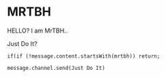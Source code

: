 <H1>MRTBH</H1>
HELLO? I am MrTBH..

Just Do It?

    if(if (!message.content.startsWith(mrtbh)) return;
                                                   message.channel.send(Just Do It)
        


